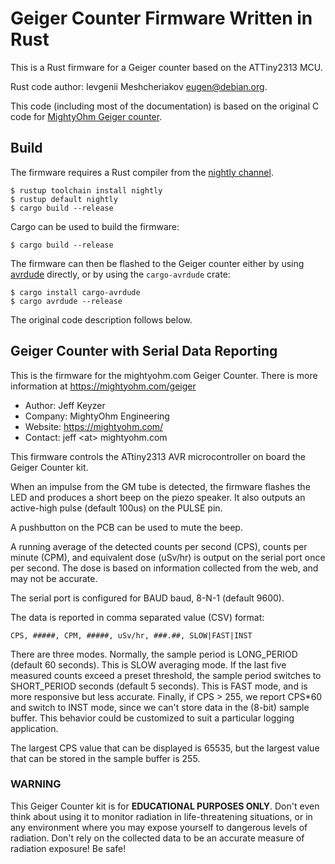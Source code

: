 # Geiger Counter Firmware Written in Rust

This is a Rust firmware for a Geiger counter based on the ATTiny2313 MCU.

Rust code author: Ievgenii Meshcheriakov <eugen@debian.org>.

This code (including most of the documentation) is based on the original C code
for [MightyOhm Geiger counter](https://mightyohm.com/geiger).

## Build

The firmware requires a Rust compiler from the
[nightly channel](https://rust-lang.github.io/rustup/concepts/channels.html).

```
$ rustup toolchain install nightly
$ rustup default nightly
$ cargo build --release
```

Cargo can be used to build the firmware:

```
$ cargo build --release
```

The firmware can then be flashed to the Geiger counter either by using
[avrdude](https://www.nongnu.org/avrdude/) directly, or by using the
`cargo-avrdude` crate:

```
$ cargo install cargo-avrdude
$ cargo avrdude --release
```

The original code description follows below.

## Geiger Counter with Serial Data Reporting

This is the firmware for the mightyohm.com Geiger Counter. There is more
information at https://mightyohm.com/geiger

* Author: Jeff Keyzer
* Company: MightyOhm Engineering
* Website: https://mightyohm.com/
* Contact: jeff \<at\> mightyohm.com

This firmware controls the ATtiny2313 AVR microcontroller on board the Geiger
Counter kit.

When an impulse from the GM tube is detected, the firmware flashes the LED and
produces a short beep on the piezo speaker. It also outputs an active-high pulse
(default 100us) on the PULSE pin.

A pushbutton on the PCB can be used to mute the beep.

A running average of the detected counts per second (CPS), counts per minute
(CPM), and equivalent dose (uSv/hr) is output on the serial port once per
second. The dose is based on information collected from the web, and may not be
accurate.

The serial port is configured for BAUD baud, 8-N-1 (default 9600).

The data is reported in comma separated value (CSV) format:

```
CPS, #####, CPM, #####, uSv/hr, ###.##, SLOW|FAST|INST
```

There are three modes. Normally, the sample period is LONG_PERIOD (default 60
seconds). This is SLOW averaging mode. If the last five measured counts exceed a
preset threshold, the sample period switches to SHORT_PERIOD seconds (default 5
seconds). This is FAST mode, and is more responsive but less accurate. Finally,
if CPS > 255, we report CPS*60 and switch to INST mode, since we can't store
data in the (8-bit) sample buffer. This behavior could be customized to suit a
particular logging application.

The largest CPS value that can be displayed is 65535, but the largest value that
can be stored in the sample buffer is 255.

### WARNING

This Geiger Counter kit is for **EDUCATIONAL PURPOSES ONLY**.  Don't even think
about using it to monitor radiation in life-threatening situations, or in any
environment where you may expose yourself to dangerous levels of radiation.
Don't rely on the collected data to be an accurate measure of radiation
exposure! Be safe!
